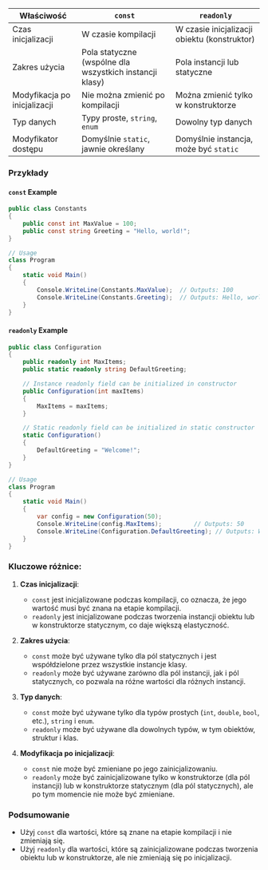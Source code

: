 ﻿
| Właściwość                    | `const`                                                    | `readonly`                                                    |
|-------------------------------|------------------------------------------------------------|---------------------------------------------------------------|
| Czas inicjalizacji            | W czasie kompilacji                                        | W czasie inicjalizacji obiektu (konstruktor)                   |
| Zakres użycia                 | Pola statyczne (wspólne dla wszystkich instancji klasy)    | Pola instancji lub statyczne                                   |
| Modyfikacja po inicjalizacji  | Nie można zmienić po kompilacji                             | Można zmienić tylko w konstruktorze                            |
| Typ danych                    | Typy proste, `string`, `enum`                              | Dowolny typ danych                                             |
| Modyfikator dostępu           | Domyślnie `static`, jawnie określany                       | Domyślnie instancja, może być `static`                         |

### Przykłady

#### `const` Example
```csharp
public class Constants
{
    public const int MaxValue = 100;
    public const string Greeting = "Hello, world!";
}

// Usage
class Program
{
    static void Main()
    {
        Console.WriteLine(Constants.MaxValue);  // Outputs: 100
        Console.WriteLine(Constants.Greeting);  // Outputs: Hello, world!
    }
}
```

#### `readonly` Example
```csharp
public class Configuration
{
    public readonly int MaxItems;
    public static readonly string DefaultGreeting;

    // Instance readonly field can be initialized in constructor
    public Configuration(int maxItems)
    {
        MaxItems = maxItems;
    }

    // Static readonly field can be initialized in static constructor
    static Configuration()
    {
        DefaultGreeting = "Welcome!";
    }
}

// Usage
class Program
{
    static void Main()
    {
        var config = new Configuration(50);
        Console.WriteLine(config.MaxItems);         // Outputs: 50
        Console.WriteLine(Configuration.DefaultGreeting); // Outputs: Welcome!
    }
}
```

### Kluczowe różnice:
1. **Czas inicjalizacji**:
   - `const` jest inicjalizowane podczas kompilacji, co oznacza, że jego wartość musi być znana na etapie kompilacji.
   - `readonly` jest inicjalizowane podczas tworzenia instancji obiektu lub w konstruktorze statycznym, co daje większą elastyczność.

2. **Zakres użycia**:
   - `const` może być używane tylko dla pól statycznych i jest współdzielone przez wszystkie instancje klasy.
   - `readonly` może być używane zarówno dla pól instancji, jak i pól statycznych, co pozwala na różne wartości dla różnych instancji.

3. **Typ danych**:
   - `const` może być używane tylko dla typów prostych (`int`, `double`, `bool`, etc.), `string` i `enum`.
   - `readonly` może być używane dla dowolnych typów, w tym obiektów, struktur i klas.

4. **Modyfikacja po inicjalizacji**:
   - `const` nie może być zmieniane po jego zainicjalizowaniu.
   - `readonly` może być zainicjalizowane tylko w konstruktorze (dla pól instancji) lub w konstruktorze statycznym (dla pól statycznych), ale po tym momencie nie może być zmieniane.

### Podsumowanie
- Użyj `const` dla wartości, które są znane na etapie kompilacji i nie zmieniają się.
- Użyj `readonly` dla wartości, które są zainicjalizowane podczas tworzenia obiektu lub w konstruktorze, ale nie zmieniają się po inicjalizacji.
